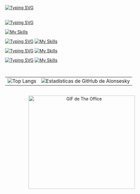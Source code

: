 <!--Head-->
<table>
    <tr>
        <a href="https://git.io/typing-svg"><img src="https://readme-typing-svg.demolab.com?font=Chakra+Petch&size=60&duration=2000&pause=1000&color=4493F8&center=true&vCenter=true&width=1280&height=80&lines=Bienvenido!+Soy+Alonso!;Desarrollador+Backend+en+Spring+Boot;Aprendiz+en+Data+Science" alt="Typing SVG" /></a>
    </tr>
</table>
<!--Subtitulo 1-->
<a href="https://git.io/typing-svg"><img src="https://readme-typing-svg.demolab.com?font=Chakra+Petch&size=38&duration=2000&pause=1000&color=FFFFFF&vCenter=true&width=1280&lines=Principalmente%3A;Java;Spring+Boot;Html%2C+Css+y+Js" alt="Typing SVG" /></a>

[![My Skills](https://skillicons.dev/icons?i=java,spring,html,css,js)](https://skillicons.dev)

 <!--Subtitulo 2-->
<a href="https://git.io/typing-svg"><img src="https://readme-typing-svg.demolab.com?font=Chakra+Petch&size=38&duration=2000&pause=1000&color=FFFFFF&vCenter=true&width=1280&lines=Otras+Tecnolog%C3%ADas%3A;Python;Django+-+Flask;Sklearn+-+Pandas+-+Numpy+-+Matplotlib;Angular;Typescript+-+Jquery" alt="Typing SVG" /></a>
[![My Skills](https://skillicons.dev/icons?i=python,sklearn,django,ts,angular)](https://skillicons.dev)

 <!--Subtitulo 3-->
<a href="https://git.io/typing-svg"><img src="https://readme-typing-svg.demolab.com?font=Chakra+Petch&size=38&duration=2000&pause=1000&color=FFFFFF&vCenter=true&width=1280&lines=Base+de+Datos%3A;Oracle+SQL;MySql;Firebase" alt="Typing SVG" /></a>
[![My Skills](https://skillicons.dev/icons?i=mysql,firebase,sqlite)](https://skillicons.dev)
 <br>
 <!--Subtitulo 4-->
<a href="https://git.io/typing-svg"><img src="https://readme-typing-svg.demolab.com?font=Chakra+Petch&size=38&duration=2000&pause=1000&color=FFFFFF&vCenter=true&width=1280&lines=Herramientas+Utilizadas%3A" alt="Typing SVG" /></a>
[![My Skills](https://skillicons.dev/icons?i=vscode,idea,git,github,figma,notion,postman,stackoverflow)](https://skillicons.dev)

<br>

<table width="100%">
        <tr>
            <td>
                <img src="https://github-readme-stats.vercel.app/api/top-langs/?username=Alonsesky&layout=donut&theme=holi&bg_color=00000000&title_color=4493f8&text_color=4493f8&icon_color=4493f8"" alt="Top Langs">    
            </td> 
            <td>
                <img src="https://github-readme-stats.vercel.app/api?username=Alonsesky&show_icons=true&theme=holi&bg_color=00000000&title_color=4493f8&text_color=4493f8&icon_color=4493f8"" alt="Estadísticas de GitHub de Alonsesky">            
            </td>
        </tr>
</table>
<br>    

<div align="center">
    <img src="https://media.giphy.com/media/zhRA0okWxTGiu78uSk/giphy.gif" width="350" height="307" alt="GIF de The Office">
</div>

